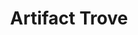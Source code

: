 ---
templateKey: blog-post
featuredpost: false
featuredimage: /assets/Artifact_Trove.png
title: Artifact Trove
description: Special
testfield: 550
---